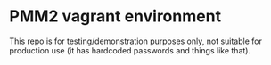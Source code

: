 PMM2 vagrant environment
========================

This repo is for testing/demonstration purposes only, not suitable for production use (it has hardcoded passwords and things like that).

